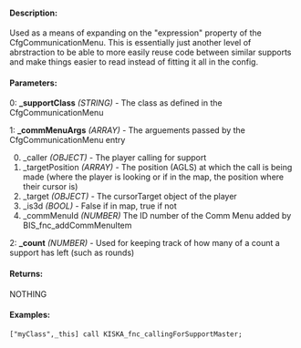 #### Description:
Used as a means of expanding on the "expression" property of the CfgCommunicationMenu. This is essentially just another level of abrstraction to be able to more easily reuse code between similar supports and make things easier to read instead of fitting it all in the config.

#### Parameters:
0: **_supportClass** *(STRING)* - The class as defined in the CfgCommunicationMenu

1: **_commMenuArgs** *(ARRAY)* - The arguements passed by the CfgCommunicationMenu entry0. _caller *(OBJECT)* - The player calling for support1. _targetPosition *(ARRAY)* - The position (AGLS) at which the call is being made
    (where the player is looking or if in the map, the position where their cursor is)2. _target *(OBJECT)* - The cursorTarget object of the player3. _is3d *(BOOL)* - False if in map, true if not4. _commMenuId *(NUMBER)* The ID number of the Comm Menu added by BIS_fnc_addCommMenuItem

2: **_count** *(NUMBER)* - Used for keeping track of how many of a count a support has left (such as rounds)

#### Returns:
NOTHING

#### Examples:
```sqf
["myClass",_this] call KISKA_fnc_callingForSupportMaster;
```

